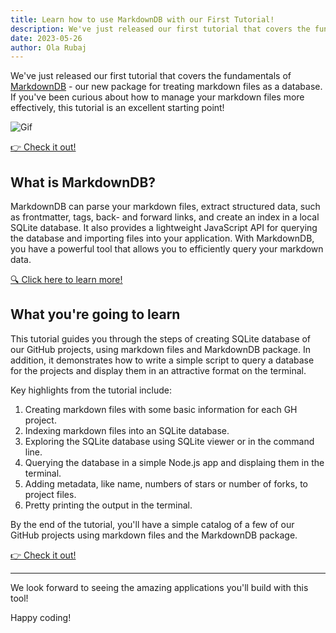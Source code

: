 ```yaml
---
title: Learn how to use MarkdownDB with our First Tutorial!
description: We've just released our first tutorial that covers the fundamentals of MarkdownDB - our new package for treating markdown files as a database. If you've been curious about how to manage your markdown files more effectively, check it out!
date: 2023-05-26
author: Ola Rubaj
---
```


We've just released our first tutorial that covers the fundamentals of [MarkdownDB](https://github.com/datopian/markdowndb) - our new package for treating markdown files as a database. If you've been curious about how to manage your markdown files more effectively, this tutorial is an excellent starting point!

![Gif](/assets/blog/markdowndb.gif)

[👉 Check it out!](https://github.com/datopian/markdowndb/blob/main/examples/basic-example/README.md)

## What is MarkdownDB?

MarkdownDB can parse your markdown files, extract structured data, such as frontmatter, tags, back- and forward links, and create an index in a local SQLite database. It also provides a lightweight JavaScript API for querying the database and importing files into your application. With MarkdownDB, you have a powerful tool that allows you to efficiently query your markdown data.

[🔍 Click here to learn more!](https://github.com/datopian/markdowndb)

## What you're going to learn

This tutorial guides you through the steps of creating SQLite database of our GitHub projects, using markdown files and MarkdownDB package. In addition, it demonstrates how to write a simple script to query a database for the projects and display them in an attractive format on the terminal.

Key highlights from the tutorial include:

1. Creating markdown files with some basic information for each GH project.
2. Indexing markdown files into an SQLite database.
3. Exploring the SQLite database using SQLite viewer or in the command line.
4. Querying the database in a simple Node.js app and displaing them in the terminal.
5. Adding metadata, like name, numbers of stars or number of forks, to project files.
6. Pretty printing the output in the terminal.

By the end of the tutorial, you'll have a simple catalog of a few of our GitHub projects using markdown files and the MarkdownDB package.

[👉 Check it out!](https://github.com/datopian/markdowndb/blob/main/examples/basic-example/README.md)

---

We look forward to seeing the amazing applications you'll build with this tool!

Happy coding!
